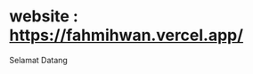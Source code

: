 # website : <a href="https://fahmihwan.vercel.app/">https://fahmihwan.vercel.app/</a>

Selamat Datang 
<!-- Saya seorang **web developer** di [Dicoding](https://www.dicoding.com/).\ -->
<!-- Saya bertanggung jawab pada kualitas interface dibekali [sertifikasi dari University of Toronto](https://www.coursera.org/account/accomplishments/specialization/CLKJD8XBXJ3M).\ -->
<!-- Saya juga memiliki gelar [Google Associate Android Developer](https://www.credential.net/h5deoi5h) sejak 2019.\ -->
<!-- Jika kamu tertarik untuk berkenalan denganku, silakan ikuti akun [Linkedin](https://www.linkedin.com/in/gilang-adhan/)ku ya. -->
 
<p align="left">
<a href="https://github.com/gilangadhan">
<!--   <img height="180em" src="https://github-readme-stats-eight-theta.vercel.app/api?username=gilangadhan&show_icons=true&theme=algolia&include_all_commits=true&count_private=true"/>
  <img height="180em" src="https://github-readme-stats-eight-theta.vercel.app/api/top-langs/?username=gilangadhan&layout=compact&langs_count=8&theme=algolia"/> -->
</a>
</p>
